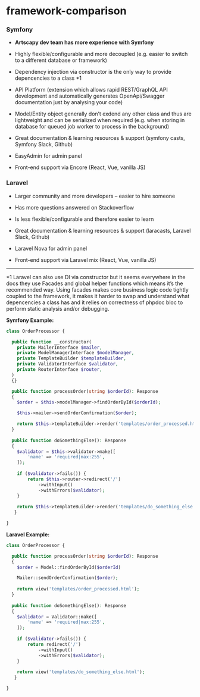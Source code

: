 # framework-comparison


### Symfony ###


*   **Artscapy dev team has more experience with Symfony**
    
*   Highly flexible/configurable and more decoupled (e.g. easier to switch to a different database or framework)
    
*   Dependency injection via constructor is the only way to provide depencencies to a class \*1
    
*   API Platform (extension which allows rapid REST/GraphQL API development and automatically generates OpenApi/Swagger documentation just by analysing your code)
    
*   Model/Entity object generally don’t exdend any other class and thus are lightweight and can be serialized when required (e.g. when storing in database for queued job worker to process in the background)

*   Great documentation & learning resources & support (symfony casts, Symfony Slack, Github)

*   EasyAdmin for admin panel

*   Front-end support via Encore (React, Vue, vanilla JS)
    
    
### Laravel ###

*   Larger community and more developers – easier to hire someone
    
*   Has more questions answered on Stackoverflow
    
*   Is less flexible/configurable and therefore easier to learn

*   Great documentation & learning resources & support (laracasts, Laravel Slack, Github)

*   Laravel Nova for admin panel

*   Front-end support via Laravel mix (React, Vue, vanilla JS)
    
  -------------------------------------------------------------------

\*1 Laravel can also use DI via constructor but it seems everywhere in the docs they use Facades and global helper functions which means it’s the recommended way. Using facades makes core business logic code tightly coupled to the framework, it makes it harder to swap and understand what depencencies a class has and it relies on correctness of phpdoc bloc to perform static analysis and/or debugging.

  

**Symfony Example:**

```php
class OrderProcessor {

  public function __constructor(
    private MailerInterface $mailer,
    private ModelManagerInterface $modelManager,
    private TemplateBuilder $templateBuilder,
    private ValidatorInterface $validator,
    private RouterInterface $router,
  ) 
  {}

  public function processOrder(string $orderId): Response
  {
    $order = $this->modelManager->findOrderById($orderId);

    $this->mailer->sendOrderConfirmation($order);

    return $this->templateBuilder->render('templates/order_processed.html');
  }
  
  public function doSomethingElse(): Response
  {
    $validator = $this->validator->make([
        'name' => 'required|max:255',
    ]);
 
    if ($validator->fails()) {
        return $this->router->redirect('/')
            ->withInput()
            ->withErrors($validator);
    }
 
    return $this->templateBuilder->render('templates/do_something_else.html');
   }

}
```

**Laravel Example:**

```php
class OrderProcessor {

  public function processOrder(string $orderId): Response
  {
    $order = Model::findOrderById($orderId)

    Mailer::sendOrderConfirmation($order);
    
    return view('templates/order_processed.html');
  }
  
  public function doSomethingElse(): Response
  {
    $validator = Validator::make([
        'name' => 'required|max:255',
    ]);
 
    if ($validator->fails()) {
        return redirect('/')
            ->withInput()
            ->withErrors($validator);
    }
 
    return view('templates/do_something_else.html');
   }

}
```
